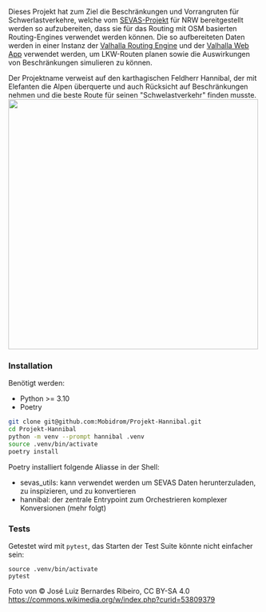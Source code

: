 Dieses Projekt hat zum Ziel die Beschränkungen und Vorrangruten für Schwerlastverkehre, welche vom [SEVAS-Projekt](https://sevas.nrw.de/) für NRW bereitgestellt werden so aufzubereiten, dass sie für das Routing mit OSM basierten Routing-Engines verwendet werden können. Die so aufbereiteten Daten werden in einer Instanz der [Valhalla Routing Engine](https://github.com/valhalla/valhalla/) und der [Valhalla Web App](https://github.com/gis-ops/valhalla-app) verwendet werden, um LKW-Routen planen sowie die Auswirkungen von Beschränkungen simulieren zu können.

Der Projektname verweist auf den karthagischen Feldherr Hannibal, der mit Elefanten die Alpen überquerte und auch Rücksicht auf Beschränkungen nehmen und die beste Route für seinen "Schwelastverkehr" finden musste.
<img src="https://github.com/Mobidrom/Projekt-Hannibal/assets/30908795/3e0e05fd-9ec0-403f-8a03-a6af84364d4d" width="500"/>

### Installation

Benötigt werden:

- Python >= 3.10
- Poetry

```bash
git clone git@github.com:Mobidrom/Projekt-Hannibal.git
cd Projekt-Hannibal
python -m venv --prompt hannibal .venv
source .venv/bin/activate
poetry install
```

Poetry installiert folgende Aliasse in der Shell:

- sevas_utils: kann verwendet werden um SEVAS Daten herunterzuladen, zu inspizieren, und zu konvertieren
- hannibal: der zentrale Entrypoint zum Orchestrieren komplexer Konversionen (mehr folgt)

### Tests

Getestet wird mit `pytest`, das Starten der Test Suite könnte nicht einfacher sein:

```
source .venv/bin/activate
pytest
```

Foto von © José Luiz Bernardes Ribeiro, CC BY-SA 4.0  
https://commons.wikimedia.org/w/index.php?curid=53809379
